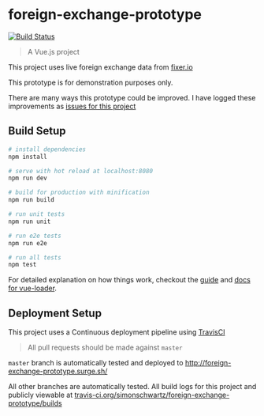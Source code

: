 # foreign-exchange-prototype

[![Build Status](https://travis-ci.org/simonschwartz/foreign-exchange-prototype.svg?branch=master)](https://travis-ci.org/simonschwartz/foreign-exchange-prototype)

> A Vue.js project

This project uses live foreign exchange data from [fixer.io](http://fixer.io/)

This prototype is for demonstration purposes only.

There are many ways this prototype could be improved. I have logged these improvements as [issues for this project](https://github.com/simonschwartz/foreign-exchange-prototype/issues)

## Build Setup

``` bash
# install dependencies
npm install

# serve with hot reload at localhost:8080
npm run dev

# build for production with minification
npm run build

# run unit tests
npm run unit

# run e2e tests
npm run e2e

# run all tests
npm test
```

For detailed explanation on how things work, checkout the [guide](http://vuejs-templates.github.io/webpack/) and [docs for vue-loader](http://vuejs.github.io/vue-loader).

## Deployment Setup

This project uses a Continuous deployment pipeline using [TravisCI](https://travis-ci.org/)

> All pull requests should be made against `master`

`master` branch is automatically tested and deployed to http://foreign-exchange-prototype.surge.sh/

All other branches are automatically tested. All build logs for this project and publicly viewable at [travis-ci.org/simonschwartz/foreign-exchange-prototype/builds](https://travis-ci.org/simonschwartz/foreign-exchange-prototype/builds)
